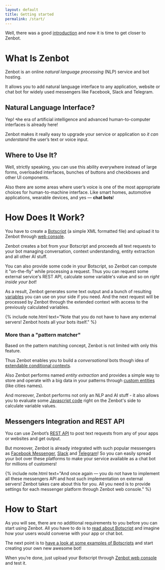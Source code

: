 ```yaml
---
layout: default
title: Getting started
permalink: /start/
---
```


Well, there was a good [introduction](/) and now it is time to get closer to Zenbot.

# What Is Zenbot
Zenbot is an online _natural language processing_ (NLP) service and bot hosting.

It allows you to add natural language interface to any application, website or chat bot for widely used messengers like Facebook, Slack and Telegram.

## Natural Language Interface?
Yep! າhe era of artificial intelligence and advanced human-to-computer interfaces is already here!

Zenbot makes it really easy to upgrade your service or application so _it can understand_ the user’s text or voice input.

## Where to Use It?
Well, strictly speaking, you can use this ability everywhere instead of large forms, overloaded interfaces, bunches of buttons and checkboxes and other UI components.

Also there are some areas where user’s voice is one of the most appropriate choices for human-to-machine interface.
Like smart homes, automotive applications, wearable devices, and yes — **chat bots**!

# How Does It Work?
You have to create a [Botscript](/botscript/) (a simple XML formatted file) and upload it to Zenbot through [web console](https://zenbot.org).

Zenbot creates a bot from your Botscript and proceeds all text requests to your bot managing conversation, context understanding, entity extraction and all other AI stuff.

You can also provide some code in your Botscript, so Zenbot can compute it "on-the-fly" while processing a request.
Thus you can request some external service\'s REST API, calculate some variable\'s value and so on _right inside your bot_!

As a result, Zenbot generates some text output and a bunch of resulting [variables](/vars/variables/) you can use on your side if you need.
And the next request will be processed by Zenbot through the extended context with access to the previously calculated variables.

{% include note.html text="Note that you do not have to have any external servers! Zenbot hosts all your bots itself." %}

### More than a "pattern matcher"
Based on the pattern matching concept, Zenbot is not limited with only this feature.

Thus Zenbot enables you to build a _conversational_ bots though idea of [extendable conditional contexts](/botscript/conversations/).

Also Zenbot performs named _entity extraction_ and provides a simple way to store and operate with a big data in your patterns through [custom entities](/pattern/entities/) (like cities names).

And moreover, Zenbot performs not only an NLP and AI stuff - it also allows you to evaluate some [Javascript code](/vars/javascript/) right on the Zenbot\'s side to calculate variable values.

## Messengers Integration and REST API
You can use Zenbot’s [REST API](/rest/) to post text requests from any of your apps or websites and get output.

But moreover, Zenbot is already integrated with such popular messengers as [Facebook Messenger](/messengers/facebook/), [Slack](/messengers/slack/) and [Telegram](/messengers/telegram/)!
So you can easily spread your bot over these platforms to make your service available as a chat bot for millions of customers!

{% include note.html text="And once again — you do not have to implement all these messengers API and host such implementation on external servers! Zenbot takes care about this for you. All you need is to provide settings for each messenger platform through Zenbot web console." %}

# How to Start
As you will see, there are no additional requirements to you before you can start using Zenbot.
All you have to do is to [read about Botscript](/botscript/) and imagine how your users would converse with your app or chat bot.

The next point is to [have a look at some examples of Botscripts](/samples/) and start creating your own new awesome bot!

When you’re done, just upload your Botscript through [Zenbot web console](https://zenbot.org) and test it.